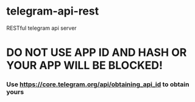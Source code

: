 # telegram-api-rest
RESTful telegram api server

# DO NOT USE APP ID AND HASH OR YOUR APP WILL BE BLOCKED!
### Use https://core.telegram.org/api/obtaining_api_id to obtain yours
